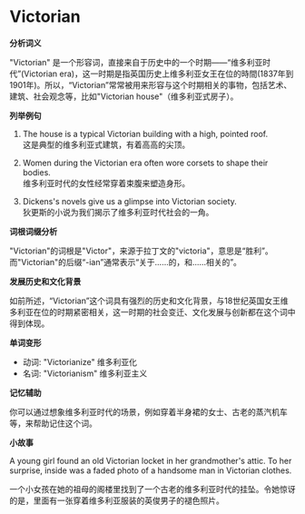 # Victorian

**分析词义**

  

"Victorian" 是一个形容词，直接来自于历史中的一个时期——“维多利亚时代”(Victorian era)，这一时期是指英国历史上维多利亚女王在位的時間(1837年到1901年)。所以，“Victorian”常常被用来形容与这个时期相关的事物，包括艺术、建筑、社会观念等，比如"Victorian house"（维多利亚式房子）。

  

**列举例句**

  

1.  The house is a typical Victorian building with a high, pointed roof.  
    这是典型的维多利亚式建筑，有着高高的尖顶。
    
      
    
2.  Women during the Victorian era often wore corsets to shape their bodies.  
    维多利亚时代的女性经常穿着束腹来塑造身形。
    
      
    
3.  Dickens's novels give us a glimpse into Victorian society.  
    狄更斯的小说为我们揭示了维多利亚时代社会的一角。
    
      
    

  

**词根词缀分析**

  

"Victorian"的词根是"Victor"，来源于拉丁文的"victoria"，意思是“胜利”。而"Victorian"的后缀“-ian”通常表示“关于……的，和……相关的”。

  

**发展历史和文化背景**

  

如前所述，“Victorian”这个词具有强烈的历史和文化背景，与18世纪英国女王维多利亚在位的时期紧密相关，这一时期的社会变迁、文化发展与创新都在这个词中得到体现。

  

**单词变形**

  

*   动词: "Victorianize" 维多利亚化
*   名词: "Victorianism" 维多利亚主义

  

**记忆辅助**

  

你可以通过想象维多利亚时代的场景，例如穿着半身裙的女士、古老的蒸汽机车等，来帮助记住这个词。

  

**小故事**

  

A young girl found an old Victorian locket in her grandmother's attic. To her surprise, inside was a faded photo of a handsome man in Victorian clothes.

  

一个小女孩在她的祖母的阁楼里找到了一个古老的维多利亚时代的挂坠。令她惊讶的是，里面有一张穿着维多利亚服装的英俊男子的褪色照片。
